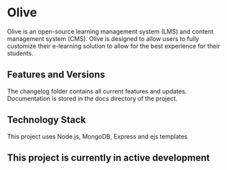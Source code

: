 # Olive

Olive is an open-source learning management system (LMS) and content management system (CMS). Olive is designed to allow users to fully customize their e-learning solution to allow for the best experience for their students.

## Features and Versions

The changelog folder contains all current features and updates. Documentation is stored in the docs directory of the project. 

## Technology Stack

This project uses Node.js, MongoDB, Express and ejs templates

## This project is currently in active development
